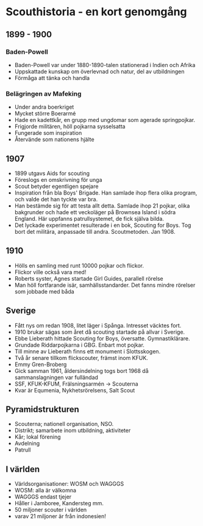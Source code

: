 # Scouthistoria - en kort genomgång
## 1899 - 1900
### Baden-Powell
+ Baden-Powell var under 1880-1890-talen stationerad i Indien och Afrika
+ Uppskattade kunskap om överlevnad och natur, del av utbildningen
+ Förmåga att tänka och handla
### Belägringen av Mafeking
+ Under andra boerkriget
+ Mycket större Boerarmé
+ Hade en kadettkår, en grupp med ungdomar som agerade springpojkar.
+ Frigjorde militären, höll pojkarna sysselsatta
+ Fungerade som inspiration
+ Återvände som nationens hjälte

## 1907
+ 1899 utgavs Aids for scouting
+ Föreslogs en omskrivning för unga
+ Scout betyder egentligen spejare
+ Inspiration från bla Boys' Brigade. Han samlade ihop flera olika program, och valde det han tyckte var bra.
+ Han bestämde sig för att testa allt detta. Samlade ihop 21 pojkar, olika bakgrunder och hade ett veckoläger på Brownsea Island i södra England. Här uppfanns patrullsystemet, de fick själva bilda.
+ Det lyckade experimentet resulterade i en bok, Scouting for Boys. Tog bort det militära, anpassade till andra. Scoutmetoden. Jan 1908.

## 1910
+ Hölls en samling med runt 10000 pojkar och flickor.
+ Flickor ville också vara med!
+ Roberts syster, Agnes startade Girl Guides, parallell rörelse
+ Man höll fortfarande isär, samhällsstandarder. Det fanns mindre rörelser som jobbade med båda

## Sverige
+ Fått nys om redan 1908, litet läger i Spånga. Intresset väcktes fort.
+ 1910 brukar sägas som året då scouting startade på allvar i Sverige.
+ Ebbe Lieberath hittade Scouting for Boys, översatte. Gymnastiklärare.
+ Grundade Riddarpojkarna i GBG. Enbart mot pojkar.
+ Till minne av Lieberath finns ett monument i Slottsskogen.
+ Två år senare tillkom flickscouter, främst inom KFUK.
+ Emmy Gren-Broberg
+ Gick samman 1961, åldersindelning togs bort 1968 då sammanslagningen var fulländad
+ SSF, KFUK-KFUM, Frälsningsarmén -> Scouterna
+ Kvar är Equmenia, Nykhetsrörelsens, Salt Scout

## Pyramidstrukturen
+ Scouterna; nationell organisation, NSO. 
+ Distrikt; samarbete inom utbildning, aktiviteter
+ Kår; lokal förening
+ Avdelning
+ Patrull

## I världen
+ Världsorganisationer: WOSM och WAGGGS
+ WOSM: alla är välkomna
+ WAGGGS endast tjejer
+ Håller i Jamboree, Kandersteg mm.
+ 50 miljoner scouter i världen
+ varav 21 miljoner är från indonesien!